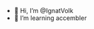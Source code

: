 - 👋 Hi, I’m @IgnatVolk
- 🌱 I’m learning accembler

<!---
IgnatVolk/IgnatVolk is a ✨ special ✨ repository because its `README.md` (this file) appears on your GitHub profile.
You can click the Preview link to take a look at your changes.
--->
